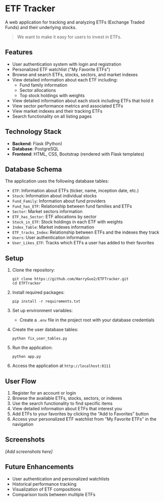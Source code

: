 # ETF Tracker

A web application for tracking and analyzing ETFs (Exchange Traded Funds) and their underlying stocks.

> We want to make it easy for users to invest in ETFs.

## Features

- User authentication system with login and registration
- Personalized ETF watchlist ("My Favorite ETFs")
- Browse and search ETFs, stocks, sectors, and market indexes
- View detailed information about each ETF including:
  - Fund family information
  - Sector allocations
  - Top stock holdings with weights
- View detailed information about each stock including ETFs that hold it
- View sector performance metrics and associated ETFs
- View market indexes and their tracking ETFs
- Search functionality on all listing pages

## Technology Stack

- **Backend**: Flask (Python)
- **Database**: PostgreSQL
- **Frontend**: HTML, CSS, Bootstrap (rendered with Flask templates)

## Database Schema

The application uses the following database tables:
- `ETF`: Information about ETFs (ticker, name, inception date, etc.)
- `Stock`: Information about individual stocks
- `Fund_Family`: Information about fund providers
- `Fund_has_ETF`: Relationship between fund families and ETFs
- `Sector`: Market sectors information
- `ETF_has_Sector`: ETF allocations by sector
- `Stock_in_ETF`: Stock holdings in each ETF with weights
- `Index_Table`: Market indexes information
- `ETF_tracks_Index`: Relationship between ETFs and the indexes they track
- `Users`: User authentication information
- `User_Likes_ETF`: Tracks which ETFs a user has added to their favorites

## Setup

1. Clone the repository:
   ```
   git clone https://github.com/HarryGuo2/ETFTracker.git
   cd ETFTracker
   ```

2. Install required packages:
   ```
   pip install -r requirements.txt
   ```

3. Set up environment variables:
   - Create a `.env` file in the project root with your database credentials

4. Create the user database tables:
   ```
   python fix_user_tables.py
   ```

5. Run the application:
   ```
   python app.py
   ```

6. Access the application at `http://localhost:8111`

## User Flow

1. Register for an account or login
2. Browse the available ETFs, stocks, sectors, or indexes
3. Use the search functionality to find specific items
4. View detailed information about ETFs that interest you
5. Add ETFs to your favorites by clicking the "Add to Favorites" button
6. Access your personalized ETF watchlist from "My Favorite ETFs" in the navigation

## Screenshots

*[Add screenshots here]*

## Future Enhancements

- User authentication and personalized watchlists
- Historical performance tracking
- Visualization of ETF compositions
- Comparison tools between multiple ETFs
